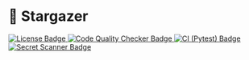# 💫 Stargazer

<p align="left">
  <a href="https://github.com/pabroux/stargazer/blob/master/LICENSE">
    <picture>
      <img src="https://img.shields.io/badge/License-MIT-green" alt="License Badge">
    </picture>
  </a>
  <a href="https://github.com/pabroux/stargazer/actions/workflows/code-quality-checker.yml">
    <picture>
      <img src="https://github.com/pabroux/stargazer/actions/workflows/code-quality-checker.yml/badge.svg" alt="Code Quality Checker Badge">
    </picture>
  </a>
  <a href="https://github.com/pabroux/stargazer/actions/workflows/ci-tester.yml">
    <picture>
      <img src="https://github.com/pabroux/stargazer/actions/workflows/ci-tester.yml/badge.svg" alt="CI (Pytest) Badge">
    </picture>
  </a>
  <a href="https://github.com/pabroux/stargazer/actions/workflows/secret-scanner.yml">
    <picture>
      <img src="https://github.com/pabroux/stargazer/actions/workflows/secret-scanner.yml/badge.svg" alt="Secret Scanner Badge">
    </picture>
  </a>
</p>
